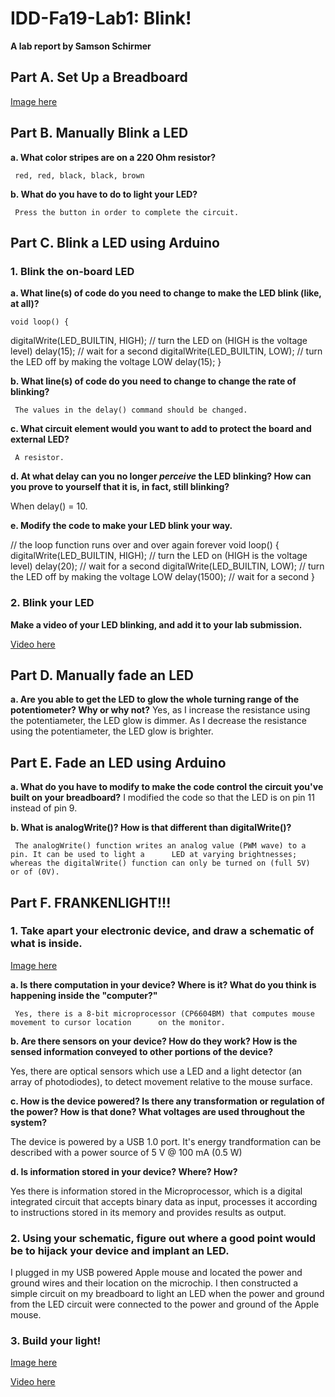 # IDD-Fa19-Lab1: Blink!

**A lab report by Samson Schirmer**

## Part A. Set Up a Breadboard

[Image here](https://github.com/sas695/IDD-Fa18-Lab1/blob/master/Breadboard.JPG)



## Part B. Manually Blink a LED

**a. What color stripes are on a 220 Ohm resistor?**
     
     red, red, black, black, brown
     
**b. What do you have to do to light your LED?**

     Press the button in order to complete the circuit.

## Part C. Blink a LED using Arduino

### 1. Blink the on-board LED

**a. What line(s) of code do you need to change to make the LED blink (like, at all)?**

	void loop() {
  digitalWrite(LED_BUILTIN, HIGH);   // turn the LED on (HIGH is the voltage level)
  delay(15);                       // wait for a second
  digitalWrite(LED_BUILTIN, LOW);    // turn the LED off by making the voltage LOW
  delay(15);
  }

**b. What line(s) of code do you need to change to change the rate of blinking?**

     The values in the delay() command should be changed.
     
**c. What circuit element would you want to add to protect the board and external LED?**

     A resistor.

**d. At what delay can you no longer *perceive* the LED blinking? How can you prove to yourself that it is, in fact, still blinking?**

When delay() = 10.

**e. Modify the code to make your LED blink your way.**

// the loop function runs over and over again forever
void loop() {
  digitalWrite(LED_BUILTIN, HIGH);   // turn the LED on (HIGH is the voltage level)
  delay(20);                       // wait for a second
  digitalWrite(LED_BUILTIN, LOW);    // turn the LED off by making the voltage LOW
  delay(1500);                       // wait for a second
}

### 2. Blink your LED

**Make a video of your LED blinking, and add it to your lab submission.**

[Video here](https://github.com/sas695/IDD-Fa18-Lab1/blob/master/MyBlink.mov)


## Part D. Manually fade an LED

**a. Are you able to get the LED to glow the whole turning range of the potentiometer? Why or why not?**
     Yes, as I increase the resistance using the potentiameter, the LED glow is dimmer.
     As I decrease the resistance using the potentiameter, the LED glow is brighter.

## Part E. Fade an LED using Arduino

**a. What do you have to modify to make the code control the circuit you've built on your breadboard?**
     I modified the code so that the LED is on pin 11 instead of pin 9.
     
**b. What is analogWrite()? How is that different than digitalWrite()?**

     The analogWrite() function writes an analog value (PWM wave) to a pin. It can be used to light a      LED at varying brightnesses; whereas the digitalWrite() function can only be turned on (full 5V)      or of (0V). 

## Part F. FRANKENLIGHT!!!

### 1. Take apart your electronic device, and draw a schematic of what is inside. 

[Image here](https://github.com/sas695/IDD-Fa18-Lab1/blob/master/Device%20Schematic.jpg)

**a. Is there computation in your device? Where is it? What do you think is happening inside the "computer?"**

     Yes, there is a 8-bit microprocessor (CP6604BM) that computes mouse movement to cursor location      on the monitor.

**b. Are there sensors on your device? How do they work? How is the sensed information conveyed to other portions of the device?**

Yes, there are optical sensors which use a LED and a light detector (an array of photodiodes), to detect movement relative to the mouse surface.

**c. How is the device powered? Is there any transformation or regulation of the power? How is that done? What voltages are used throughout the system?**

The device is powered by a USB 1.0 port. It's energy trandformation can be described with a power source of 5 V @ 100 mA (0.5 W) 

**d. Is information stored in your device? Where? How?**

Yes there is information stored in the Microprocessor, which is a digital integrated circuit that accepts binary data as input, processes it according to instructions stored in its memory and provides results as output. 

### 2. Using your schematic, figure out where a good point would be to hijack your device and implant an LED.

I plugged in my USB powered Apple mouse and located the power and ground wires and their location on the microchip. I then constructed a simple circuit on my breadboard to light an LED when the power and ground from the LED circuit were connected to the power and ground of the Apple mouse. 

### 3. Build your light!

[Image here](https://github.com/sas695/IDD-Fa18-Lab1/blob/master/IMG_2543.jpg)

[Video here](https://github.com/sas695/IDD-Fa18-Lab1/blob/master/Frankenlight.MOV)

